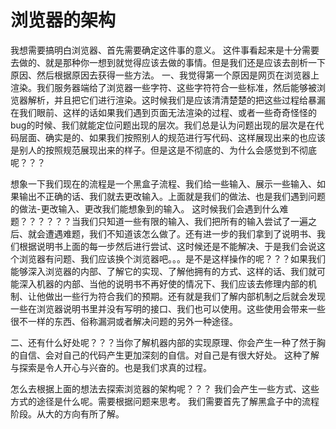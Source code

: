 # 浏览器的架构
我想需要搞明白浏览器、首先需要确定这件事的意义。
这件事看起来是十分需要去做的、就是那种你一想到就觉得应该去做的事情。但是我们还是应该去剖析一下原因、然后根据原因去获得一些方法。
一、我觉得第一个原因是网页在浏览器上渲染。我们服务器端给了浏览器一些字符、这些字符符合一些标准，然后能够被浏览器解析，并且把它们进行渲染。这时候我们是应该清清楚楚的把这些过程给暴漏在我们眼前、这样的话如果我们遇到页面无法渲染的过程、或者一些奇奇怪怪的bug的时候、我们就能定位问题出现的层次。我们总是认为问题出现的层次是在代码层面、确实是的、如果我们按照别人的规范进行写代码、这样展现出来的也应该是别人的按照规范展现出来的样子。但是这是不彻底的、为什么会感觉到不彻底呢？？？

想象一下我们现在的流程是一个黑盒子流程、我们给一些输入、展示一些输入、如果输出不正确的话、我们就去更改输入。上面就是我们的做法、也是我们遇到问题的做法-更改输入、更改我们能想象到的输入。
这时候我们会遇到什么难题？？？？？？当我们只知道一些有限的输入、我们把所有的输入尝试了一遍之后、就会遭遇难题，我们不知道该怎么做了。还有进一步的我们拿到了说明书、我们根据说明书上面的每一步然后进行尝试、这时候还是不能解决、于是我们会说这个浏览器有问题、我们应该换个浏览器吧。。。是不是这样操作的呢？？？如果我们能够深入浏览器的内部、了解它的实现、了解他拥有的方式、这样的话、我们就可能深入机器的内部、当他的说明书不再好使的情况下、我们应该去修理内部的机制、让他做出一些行为符合我们的预期。还有就是我们了解内部机制之后就会发现一些在浏览器说明书里并没有写明的接口、我们也可以使用。这些使用会带来一些很不一样的东西、俗称漏洞或者解决问题的另外一种途径。

二、还有什么好处呢？？？当你了解机器内部的实现原理、你会产生一种了然于胸的自信、会对自己的代码产生更加深刻的自信。对自己是有很大好处。
这种了解与探索是令人开心与兴奋的。也是我们求真的过程。

怎么去根据上面的想法去探索浏览器的架构呢？？？
我们会产生一些方式、这些方式的途径是什么呢。需要根据问题来思考。
我们需要首先了解黑盒子中的流程阶段。从大的方向有所了解。


